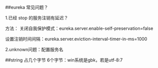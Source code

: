 ##eureka 常见问题？

1.已经 stop 的服务注销有延迟？

方法：
关闭自我保护模式：eureka.server.enable-self-preservation=false

设置注销时间间隔：eureka.server.eviction-interval-timer-in-ms=1000

2.unknown问题：配置服务名

##string 占几个字节
6个字节：win系统是gbk，若是utf-8:7